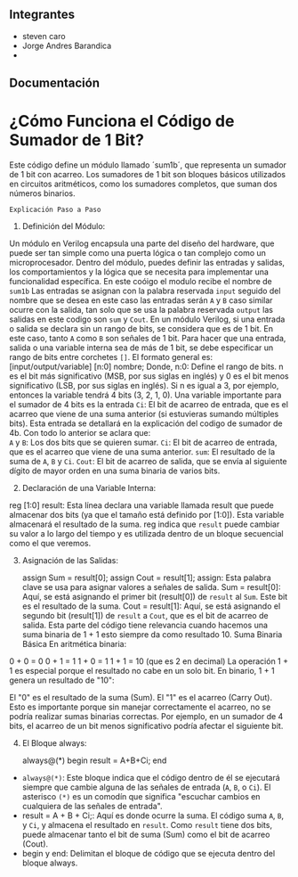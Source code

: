  ## Integrantes
* steven caro 
* Jorge Andres Barandica
* 



 ## Documentación
 # ¿Cómo Funciona el Código de Sumador de 1 Bit?

Este código define un módulo llamado ´sum1b´, que representa un sumador de 1 bit con acarreo. Los sumadores de 1 bit son bloques básicos utilizados en circuitos aritméticos, como los sumadores completos, que suman dos números binarios.

    Explicación Paso a Paso

 1. Definición del Módulo:

Un módulo en Verilog encapsula una parte del diseño del hardware, que puede ser tan simple como una puerta lógica o tan complejo como un microprocesador. Dentro del módulo, puedes definir las entradas y salidas, los comportamientos y la lógica que se necesita para implementar una funcionalidad específica. En este coóigo el modulo recibe el nombre de `sum1b`
Las entradas se asignan con la palabra reservada `input` seguido del nombre que se desea en este caso las entradas serán `A` y `B` caso similar ocurre con la salida, tan solo que se usa la palabra reservada `output` las salidas en este codigo son `sum` y `Cout`. En un módulo Verilog, si una entrada o salida se declara sin un rango de bits, se considera que es de 1 bit. En este caso, tanto `A` como `B` son señales de 1 bit.
Para hacer que una entrada, salida o una variable interna sea de más de 1 bit, se debe especificar un rango de bits entre corchetes `[]`. El formato general es: [input/output/variable] [n:0] nombre;
Donde, n:0: Define el rango de bits. n es el bit más significativo (MSB, por sus siglas en inglés) y 0 es el bit menos significativo (LSB, por sus siglas en inglés). Si n es igual a 3, por ejemplo, entonces la variable tendrá 4 bits (3, 2, 1, 0).
Una variable importante para el sumador de 4 bits es la entrada `Ci`: El bit de acarreo de entrada, que es el acarreo que viene de una suma anterior (si estuvieras sumando múltiples bits). Esta entrada se detallará en la explicación del codigo de sumador de 4b. Con todo lo anterior se aclara que:  
    `A` y `B`: Los dos bits que se quieren sumar.
    `Ci`: El bit de acarreo de entrada, que es el acarreo que viene de una suma anterior.
    `sum`: El resultado de la suma de `A`, `B` y `Ci`.
    `Cout`: El bit de acarreo de salida, que se envía al siguiente dígito de mayor orden en una suma binaria de varios bits.

 2. Declaración de una Variable Interna:

reg [1:0] result: Esta línea declara una variable llamada result que puede almacenar dos bits (ya que el tamaño está definido por [1:0]). Esta variable almacenará el resultado de la suma. reg indica que `result` puede cambiar su valor a lo largo del tiempo y es utilizada dentro de un bloque secuencial como el que veremos.

 3. Asignación de las Salidas:

    assign Sum = result[0];
    assign Cout = result[1];
assign: Esta palabra clave se usa para asignar valores a señales de salida.
Sum = result[0]: Aquí, se está asignando el primer bit (result[0]) de `result` al `Sum`. Este bit es el resultado de la suma.
Cout = result[1]: Aquí, se está asignando el segundo bit (result[1]) de `result` a `Cout`, que es el bit de acarreo de salida.
Esta parte del código tiene relevancia cuando hacemos una suma binaria de 1 + 1 esto siempre da como resultado 10.
    Suma Binaria Básica
En aritmética binaria:

0 + 0 = 0
0 + 1 = 1
1 + 0 = 1
1 + 1 = 10 (que es 2 en decimal)
La operación 1 + 1 es especial porque el resultado no cabe en un solo bit. En binario, 1 + 1 genera un resultado de "10":

El "0" es el resultado de la suma (Sum).
El "1" es el acarreo (Carry Out).
Esto es importante porque sin manejar correctamente el acarreo, no se podría realizar sumas binarias correctas. Por ejemplo, en un sumador de 4 bits, el acarreo de un bit menos significativo podría afectar el siguiente bit.

 4. El Bloque always:

    always@(*) begin
      result = A+B+Ci;
    end
- `always@(*)`: Este bloque indica que el código dentro de él se ejecutará siempre que cambie alguna de las señales de entrada (`A`, `B`, o `Ci`). El asterisco `(*)` es un comodín que significa "escuchar cambios en cualquiera de las señales de entrada".
- result = A + B + Ci;: Aquí es donde ocurre la suma. El código suma `A`, `B`, y `Ci`, y almacena el resultado en `result`. Como `result` tiene dos bits, puede almacenar tanto el bit de suma (Sum) como el bit de acarreo (Cout).
- begin y end: Delimitan el bloque de código que se ejecuta dentro del bloque always.
